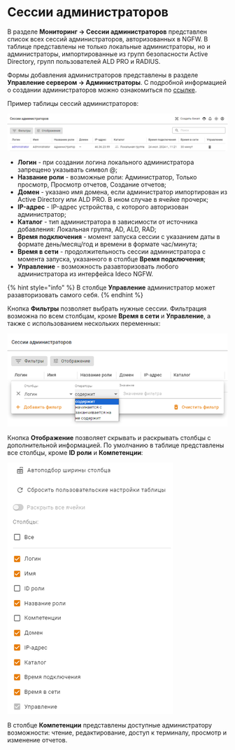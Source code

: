 # Сессии администраторов

В разделе **Мониторинг -> Сессии администраторов** представлен список всех сессий администраторов, авторизованных в NGFW. В таблице представлены не только локальные администраторы, но и администраторы, импортированные из групп безопасности Active Directory, групп пользователей ALD PRO и RADIUS.

Формы добавления администраторов представлены в разделе **Управление сервером -> Администраторы**. С подробной информацией о создании администраторов можно ознакомиться по [ссылке](/settings/server-management/admins.md).

Пример таблицы сессий администраторов:

![](/.gitbook/assets/admin-session.png)

* **Логин** - при создании логина локального администратора запрещено указывать символ @;
* **Название роли** - возможные роли: Администратор, Только просмотр, Просмотр отчетов, Создание отчетов;
* **Домен** - указано имя домена, если администратор импортирован из Active Directory или ALD PRO. В ином случае в ячейке прочерк;
* **IP-адрес** - IP-адрес устройства, с которого авторизован администратор;
* **Каталог** - тип администратора в зависимости от источника добавления: Локальная группа, AD, ALD, RAD;
* **Время подключения** - момент запуска сессии с указанием даты в формате день/месяц/год и времени в формате час/минута;
* **Время в сети** - продолжительность сессии администратора с момента запуска, указанного в столбце **Время подключения**;
* **Управление** - возможность разавторизовать любого администратора из интерфейса Ideco NGFW.

{% hint style="info" %}
В столбце **Управление** администратор может разавторизовать самого себя. 
{% endhint %}

Кнопка **Фильтры** позволяет выбрать нужные сессии. Фильтрация возможна по всем столбцам, кроме **Время в сети** и **Управление**, а также с использованием нескольких переменных:

![](/.gitbook/assets/admin-session2.png)

Кнопка **Отображение** позволяет скрывать и раскрывать столбцы с дополнительной информацией. По умолчанию в таблице представлены все столбцы, кроме **ID роли** и **Компетенции**:

![](/.gitbook/assets/admin-session3.png)

В столбце **Компетенции** представлены доступные администратору возможности: чтение, редактирование, доступ к терминалу, просмотр и изменение отчетов.